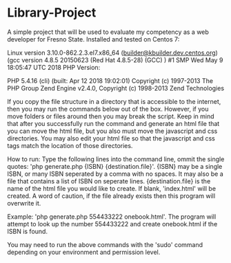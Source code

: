 # Library-Project
A simple project that will be used to evaluate my competency as a web developer for Fresno State.
Installed and tested on Centos 7:

Linux version 3.10.0-862.2.3.el7.x86_64 (builder@kbuilder.dev.centos.org) (gcc version 4.8.5 20150623 (Red Hat 4.8.5-28) (GCC) ) #1 SMP Wed May 9 18:05:47 UTC 2018
PHP Version: 

PHP 5.4.16 (cli) (built: Apr 12 2018 19:02:01)
Copyright (c) 1997-2013 The PHP Group
Zend Engine v2.4.0, Copyright (c) 1998-2013 Zend Technologies

If you copy the file structure in a directory that is accessible to the internet, then you may run the commands below out of the box.  However, if you move folders or files around then you may break the script.  Keep in mind that after you successfully run the command and generate an html file that you can move the html file, but you also must move the javascript and css directories.  You may also edit your html file so that the javascript and css tags match the location of those directories.

How to run:
Type the following lines into the command line, ommit the single quotes: 
'php generate.php {ISBN} {destination.file}'.  {ISBN} may be a single ISBN, or many ISBN seperated by a comma with no spaces.  It may also be a file that contains a list of ISBN on seperate lines.  {destination.file} is the name of the html file you would like to create.  If blank, 'index.html' will be created.  A word of caution, if the file already exists then this program will overwrite it.

Example:  'php generate.php 554433222 onebook.html'.  The program will attempt to look up the number 554433222 and create onebook.html if the ISBN is found.


You may need to run the above commands with the 'sudo' command depending on your environment and permission level.
